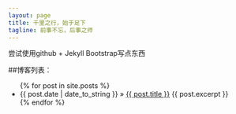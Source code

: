```yaml
---
layout: page
title: 千里之行，始于足下
tagline: 前事不忘，后事之师
---
```


尝试使用github + Jekyll Bootstrap写点东西

##博客列表：

<ul class="posts">
  {% for post in site.posts %}
    <li><span>{{ post.date | date_to_string }}</span> &raquo; <a href="{{ BASE_PATH }}{{ post.url }}">{{ post.title }}</a>
		{{ post.excerpt }}
	</li>
  {% endfor %}
</ul>

